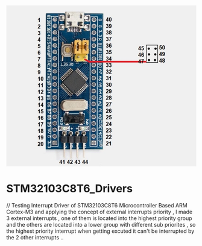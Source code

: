  ![plaa](https://github.com/EhabEmara/STM32103C8T6_Drivers/blob/16c04315ca67f3e3f58f62249360332e77a72948/ehab/Pinout-min.jpg)
 # STM32103C8T6_Drivers
// Testing Interrupt Driver of STM32103C8T6 Microcontroller Based ARM Cortex-M3 and applying the concept of external interrupts priority , I made 3 external interrupts , one of them is located into the highest priority group and the others are located into a lower group with different sub priorites , so the highest priority interrupt when getting excuted it can't be interrupted by the 2 other interrupts ..
